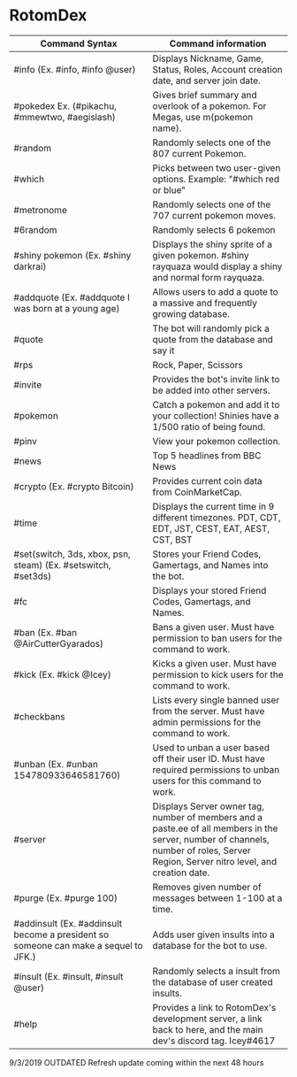 # RotomDex

| Command Syntax | Command information |
| -------- | -------- |
| #info (Ex. #info, #info @user)   | Displays Nickname, Game, Status, Roles, Account creation date, and server join date.   |
| #pokedex Ex. (#pikachu, #mmewtwo, #aegislash) | Gives brief summary and overlook of a pokemon. For Megas, use m(pokemon name). 
| #random   | Randomly selects one of the 807 current Pokemon.   |
| #which   | Picks between two user-given options. Example: "#which red or blue"   |
| #metronome   | Randomly selects one of the 707 current pokemon moves.   |
| #6random   | Randomly selects 6 pokemon   |
| #shiny pokemon (Ex. #shiny darkrai)   | Displays the shiny sprite of a given pokemon. #shiny rayquaza would display a shiny and normal form rayquaza.   |
| #addquote (Ex. #addquote I was born at a young age)  | Allows users to add a quote to a massive and frequently growing database.   |
| #quote   | The bot will randomly pick a quote from the database and say it   |
| #rps   | Rock, Paper, Scissors   |
| #invite   | Provides the bot's invite link to be added into other servers.   |
| #pokemon   | Catch a pokemon and add it to your collection! Shinies have a 1/500 ratio of being found.   |
| #pinv   | View your pokemon collection.   |
| #news   | Top 5 headlines from BBC News   |
| #crypto (Ex. #crypto Bitcoin)  | Provides current coin data from CoinMarketCap.   |
| #time   | Displays the current time in 9 different timezones. PDT, CDT, EDT, JST, CEST, EAT, AEST, CST, BST   |
| #set(switch, 3ds, xbox, psn, steam) (Ex. #setswitch, #set3ds)   | Stores your Friend Codes, Gamertags, and Names into the bot.  |
| #fc   | Displays your stored Friend Codes, Gamertags, and Names.   |
| #ban (Ex. #ban @AirCutterGyarados)  | Bans a given user. Must have permission to ban users for the command to work.  |
| #kick (Ex. #kick @Icey)  | Kicks a given user. Must have permission to kick users for the command to work.  |
| #checkbans   | Lists every single banned user from the server. Must have admin permissions for the command to work.   |
| #unban (Ex. #unban 154780933646581760)  |  Used to unban a user based off their user ID. Must have required permissions to unban users for this command to work.   |
| #server   | Displays Server owner tag, number of members and a paste.ee of all members in the server, number of channels, number of roles, Server Region, Server nitro level, and creation date.   |
| #purge (Ex. #purge 100)  | Removes given number of messages between 1-100 at a time.  |
| #addinsult (Ex. #addinsult become a president so someone can make a sequel to JFK.)  | Adds user given insults into a database for the bot to use.  |
| #insult (Ex. #insult, #insult @user)  |  Randomly selects a insult from the database of user created insults.  |
| #help   | Provides a link to RotomDex's development server, a link back to here, and the main dev's discord tag. Icey#4617    |

9/3/2019 OUTDATED 
Refresh update coming within the next 48 hours
